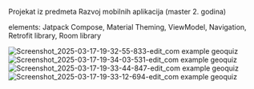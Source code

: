 Projekat iz predmeta Razvoj mobilnih aplikacija (master 2. godina)

elements: Jatpack Compose, Material Theming, ViewModel, Navigation, Retrofit library, Room library

![Screenshot_2025-03-17-19-32-55-833-edit_com example geoquiz](https://github.com/user-attachments/assets/19718848-1028-49bd-a6b7-07a5b1052609)
![Screenshot_2025-03-17-19-34-03-531-edit_com example geoquiz](https://github.com/user-attachments/assets/7b5e528c-a77a-46ab-b23a-cc411034730d)
![Screenshot_2025-03-17-19-33-44-847-edit_com example geoquiz](https://github.com/user-attachments/assets/dbe7beb9-c520-42be-8620-b44407dc5d0b)
![Screenshot_2025-03-17-19-33-12-694-edit_com example geoquiz](https://github.com/user-attachments/assets/1d343693-c42f-4d0e-987d-fb192c6a68e1)
